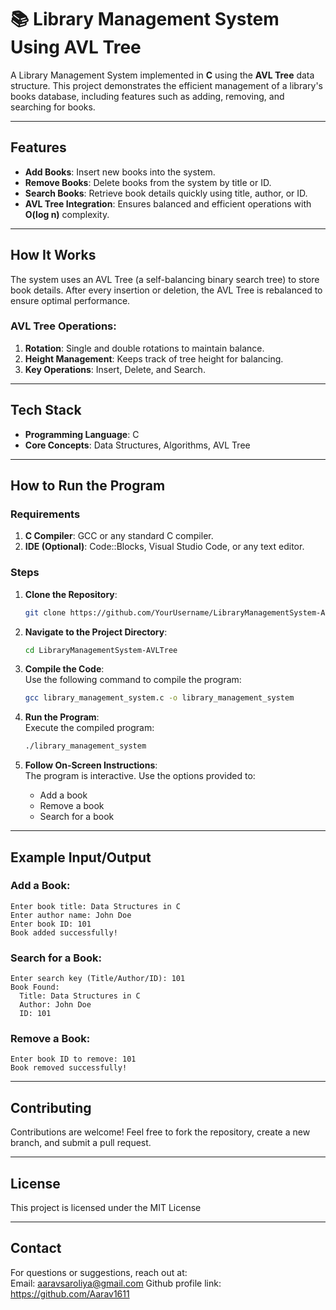 # 📚 Library Management System Using AVL Tree  

A Library Management System implemented in **C** using the **AVL Tree** data structure. This project demonstrates the efficient management of a library's books database, including features such as adding, removing, and searching for books.

---

## **Features**  

- **Add Books**: Insert new books into the system.  
- **Remove Books**: Delete books from the system by title or ID.  
- **Search Books**: Retrieve book details quickly using title, author, or ID.  
- **AVL Tree Integration**: Ensures balanced and efficient operations with **O(log n)** complexity.  

---

## **How It Works**  

The system uses an AVL Tree (a self-balancing binary search tree) to store book details. After every insertion or deletion, the AVL Tree is rebalanced to ensure optimal performance.  

### **AVL Tree Operations**:  
1. **Rotation**: Single and double rotations to maintain balance.  
2. **Height Management**: Keeps track of tree height for balancing.  
3. **Key Operations**: Insert, Delete, and Search.  

---

## **Tech Stack**  

- **Programming Language**: C  
- **Core Concepts**: Data Structures, Algorithms, AVL Tree  

---

## **How to Run the Program**  

### **Requirements**  
1. **C Compiler**: GCC or any standard C compiler.  
2. **IDE (Optional)**: Code::Blocks, Visual Studio Code, or any text editor.  

### **Steps**  
1. **Clone the Repository**:  
   ```bash  
   git clone https://github.com/YourUsername/LibraryManagementSystem-AVLTree.git  
   ```  

2. **Navigate to the Project Directory**:  
   ```bash  
   cd LibraryManagementSystem-AVLTree  
   ```  

3. **Compile the Code**:  
   Use the following command to compile the program:  
   ```bash  
   gcc library_management_system.c -o library_management_system  
   ```  

4. **Run the Program**:  
   Execute the compiled program:  
   ```bash  
   ./library_management_system  
   ```  

5. **Follow On-Screen Instructions**:  
   The program is interactive. Use the options provided to:  
   - Add a book  
   - Remove a book  
   - Search for a book  

---

## **Example Input/Output**  

### **Add a Book**:  
```  
Enter book title: Data Structures in C  
Enter author name: John Doe  
Enter book ID: 101  
Book added successfully!  
```  

### **Search for a Book**:  
```  
Enter search key (Title/Author/ID): 101  
Book Found:  
  Title: Data Structures in C  
  Author: John Doe  
  ID: 101  
```  

### **Remove a Book**:  
```  
Enter book ID to remove: 101  
Book removed successfully!  
```  

---

## **Contributing**  
Contributions are welcome! Feel free to fork the repository, create a new branch, and submit a pull request.  

---

## **License**  
This project is licensed under the MIT License

---

## **Contact**  
For questions or suggestions, reach out at:  
Email: aaravsaroliya@gmail.com
Github profile link: https://github.com/Aarav1611

